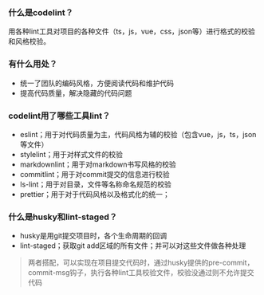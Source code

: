 ### 什么是codelint？

用各种lint工具对项目的各种文件（ts，js，vue，css，json等）进行格式的校验和风格校验。

### 有什么用处？

- 统一了团队的编码风格，方便阅读代码和维护代码
- 提高代码质量，解决隐藏的代码问题

### codelint用了哪些工具lint？

- eslint；用于对代码质量为主，代码风格为辅的校验（包含vue，js，ts，json等文件）
- stylelint；用于对样式文件的校验
- markdownlint；用于对markdown书写风格的校验
- commitlint；用于对commit提交的信息进行校验
- ls-lint；用于对目录，文件等名称命名规范的校验
- prettier；用于对于代码风格以及格式化的统一；

### 什么是husky和lint-staged？

- husky是用git提交项目时，各个生命周期的回调
- lint-staged；获取git add区域的所有文件；并可以对这些文件做各种处理

> 两者搭配，可以实现在项目提交代码时，通过husky提供的pre-commit，commit-msg钩子，执行各种lint工具校验文件，校验没通过则不允许提交代码
